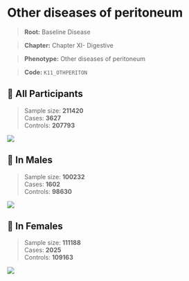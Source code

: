 # Other diseases of peritoneum

> **Root:** Baseline Disease  

> **Chapter:** Chapter XI- Digestive  

> **Phenotype:** Other diseases of peritoneum  

> **Code:** `K11_OTHPERITON`

## 🧪 All Participants  
> Sample size: **211420**  
> Cases: **3627**  
> Controls: **207793**
<img src="/Disease/Figures/ALL/Incidence/K11_OTHPERITON.png"/>
<CsvTable src="/Disease_Data/ALL/Incidence/COX_K11_OTHPERITON.csv" label="🔍 View full results" />

## 👨 In Males  
> Sample size: **100232**  
> Cases: **1602**  
> Controls: **98630**
<img src="/Disease/Figures/Male/Incidence/K11_OTHPERITON.png"/>
<CsvTable src="/Disease_Data/Male/Incidence/COX_K11_OTHPERITON.csv" label="🔍 View full results" />

## 👩 In Females  
> Sample size: **111188**  
> Cases: **2025**  
> Controls: **109163**
<img src="/Disease/Figures/Female/Incidence/K11_OTHPERITON.png"/>
<CsvTable src="/Disease_Data/Female/Incidence/COX_K11_OTHPERITON.csv" label="🔍 View full results" />
